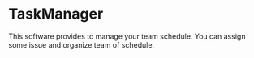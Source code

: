 # TaskManager
This software provides to manage your team schedule. You can assign some issue and organize team of schedule.
